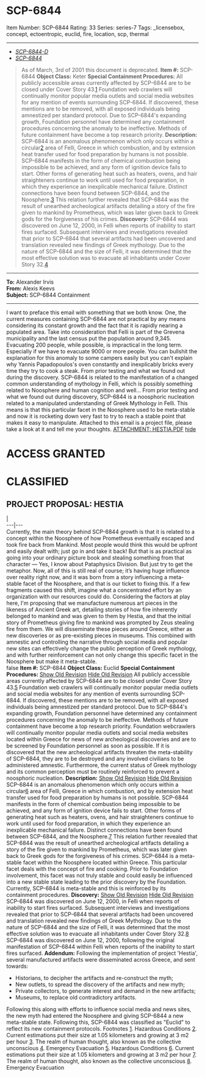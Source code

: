 # SCP-6844
Item Number: SCP-6844
Rating: 33
Series: series-7
Tags: _licensebox, concept, ectoentropic, euclid, fire, location, scp, thermal

---

  

  * [_SCP-6844-D_](javascript:;)
  * [_SCP-6844_](javascript:;)

> As of March, 3rd of 2001 this document is deprecated.
**Item #:** SCP-6844
**Object Class:** Keter
**Special Containment Procedures:** All publicly accessible areas currently affected by SCP-6844 are to be closed under Cover Story 43.[1](javascript:;) Foundation web crawlers will continually monitor popular media outlets and social media websites for any mention of events surrounding SCP-6844. If discovered, these mentions are to be removed, with all exposed individuals being amnestized per standard protocol.
Due to SCP-6844's expanding growth, Foundation personnel have determined any containment procedures concerning the anomaly to be ineffective. Methods of future containment have become a top research priority.
**Description:** SCP-6844 is an anomalous phenomenon which only occurs within a circular[2](javascript:;) area of Felli, Greece in which combustion, and by extension heat transfer used for food preparation by humans is not possible. SCP-6844 manifests in the form of chemical combustion being impossible to be achieved, and any form of ignition device fails to start. Other forms of generating heat such as heaters, ovens, and hair straighteners continue to work until used for food preparation, in which they experience an inexplicable mechanical failure.
Distinct connections have been found between SCP-6844, and the Noosphere.[3](javascript:;) This relation further revealed that SCP-6844 was the result of unearthed archeological artifacts detailing a story of the fire given to mankind by Prometheus, which was later given back to Greek gods for the forgiveness of his crimes.
**Discovery:** SCP-6844 was discovered on June 12, 2000, in Felli when reports of inability to start fires surfaced. Subsequent interviews and investigations revealed that prior to SCP-6844 that several artifacts had been uncovered and translation revealed new findings of Greek mythology. Due to the nature of SCP-6844 and the size of Felli, it was determined that the most effective solution was to evacuate all inhabitants under Cover Story 32.[4](javascript:;)
* * *
**To:** Alexander Irvis  
**From:** Alexis Keevs  
**Subject:** SCP-6844 Containment
* * *
I want to preface this email with something that we both know. One, the current measures containing SCP-6844 are not practical by any means considering its constant growth and the fact that it is rapidly nearing a populated area. Take into consideration that Felli is part of the Grevena municipality and the last census put the population around 9,345. Evacuating 200 people, while possible, is impractical in the long term. Especially if we have to evacuate 9000 or more people. You can bullshit the explanation for this anomaly to some campers easily but you can't explain why Yannis Papadopoulos's oven constantly and inexplicably bricks every time they try to cook a steak.
From prior testing and what we found out during the discovery. SCP-6844 is related to the manifestation of a changed common understanding of mythology in Felli, which is possibly something related to Noosphere and human cognition and well…
From prior testing and what we found out during discovery, SCP-6844 is a noosphoric nucleation related to a manipulated understanding of Greek Mythology in Felli. This means is that this particular facet in the Noosphere used to be meta-stable and now it is rocketing down very fast to try to reach a stable point that makes it easy to manipulate.
Attached to this email is a project file, please take a look at it and tell me your thoughts.
[ATTACHMENT: HESTIA.PDF](javascript:;)
[hide](javascript:;)
# ACCESS GRANTED
# CLASSIFIED
## PROJECT PROPOSAL: HESTIA
|   
---|---  
Currently, the main theory behind SCP-6844 growth is that it is related to a concept within the Noosphere of how Prometheus eventually escaped and took fire back from Mankind. Most people would think this would be upfront and easily dealt with; just go in and take it back! But that is as practical as going into your ordinary picture book and stealing something from that character — Yes, I know about Pataphysics Division. But just try to get the metaphor.
Now, all of this is still real of course; it’s having huge influence over reality right now, and it was born from a story influencing a meta-stable facet of the Noosphere, and that is our ticket to fixing this. If a few fragments caused this shift, imagine what a concentrated effort by an organization with our resources could do.
Considering the factors at play here, I'm proposing that we manufacture numerous art pieces in the likeness of Ancient Greek art, detailing stories of how fire inherently belonged to mankind and was given to them by Hestia, and that the initial story of Prometheus giving fire to mankind was prompted by Zeus stealing fire from them.
We will disseminate these pieces around Greece, either as new discoveries or as pre-existing pieces in museums. This combined with amnestic and controlling the narrative through social media and popular new sites can effectively change the public perception of Greek mythology, and with further reinforcement can not only change this specific facet in the Noosphere but make it meta-stable.  
false
**Item #:** SCP-6844
**Object Class:** Euclid
**Special Containment Procedures:**
[Show Old Revision](javascript:;)
[Hide Old Revision](javascript:;)
All publicly accessible areas currently affected by SCP-6844 are to be closed under Cover Story 43.[5](javascript:;) Foundation web crawlers will continually monitor popular media outlets and social media websites for any mention of events surrounding SCP-6844. If discovered, these mentions are to be removed, with all exposed individuals being amnestized per standard protocol.
Due to SCP-6844's expanding growth, Foundation personnel have determined any containment procedures concerning the anomaly to be ineffective. Methods of future containment have become a top research priority.
Foundation webcrawlers will continually monitor popular media outlets and social media websites located within Greece for news of new archeological discoveries and are to be screened by Foundation personnel as soon as possible.
If it is discovered that the new archeological artifacts threaten the meta-stability of SCP-6844, they are to be destroyed and any involved civilians to be administered amnestic.
Furthermore, the current status of Greek mythology and its common perception must be routinely reinforced to prevent a noosphoric nucleation.
**Description:**
[Show Old Revision](javascript:;)
[Hide Old Revision](javascript:;)
SCP-6844 is an anomalous phenomenon which only occurs within a circular[6](javascript:;) area of Felli, Greece in which combustion, and by extension heat transfer used for food preparation by humans is not possible. SCP-6844 manifests in the form of chemical combustion being impossible to be achieved, and any form of ignition device fails to start. Other forms of generating heat such as heaters, ovens, and hair straighteners continue to work until used for food preparation, in which they experience an inexplicable mechanical failure.
Distinct connections have been found between SCP-6844, and the Noosphere.[7](javascript:;) This relation further revealed that SCP-6844 was the result of unearthed archeological artifacts detailing a story of the fire given to mankind by Prometheus, which was later given back to Greek gods for the forgiveness of his crimes.
SCP-6844 is a meta-stable facet within the Noosphere located within Greece. This particular facet deals with the concept of fire and cooking. Prior to Foundation involvement, this facet was not truly stable and could easily be influenced into a new stable state leading to the prior discovery by the Foundation.
Currently, SCP-6844 is meta-stable and this is reinforced by its containment procedures.
**Discovery:**
[Show Old Revision](javascript:;)
[Hide Old Revision](javascript:;)
SCP-6844 was discovered on June 12, 2000, in Felli when reports of inability to start fires surfaced. Subsequent interviews and investigations revealed that prior to SCP-6844 that several artifacts had been uncovered and translation revealed new findings of Greek Mythology. Due to the nature of SCP-6844 and the size of Felli, it was determined that the most effective solution was to evacuate all inhabitants under Cover Story 32.[8](javascript:;)
SCP-6844 was discovered on June 12, 2000, following the original manifestation of SCP-6844 within Felli when reports of the inability to start fires surfaced.
**Addendum:** Following the implementation of project 'Hestia', several manufactured artifacts were disseminated across Greece, and sent towards:
  * Historians, to decipher the artifacts and re-construct the myth;
  * New outlets, to spread the discovery of the artifacts and new myth;
  * Private collectors, to generate interest and demand in the new artifacts;
  * Museums, to replace old contradictory artifacts.

Following this along with efforts to influence social media and news sites, the new myth had entered the Noosphere and giving SCP-6844 a new meta-stable state. Following this, SCP-6844 was classified as "Euclid" to reflect its new containment protocols.
Footnotes
[1](javascript:;). Hazardous Conditions
[2](javascript:;). Current estimations put their size at 1.05 kilometers and growing at 3 m2 per hour
[3](javascript:;). The realm of human thought, also known as the collective unconscious
[4](javascript:;). Emergency Evacuation
[5](javascript:;). Hazardous Conditions
[6](javascript:;). Current estimations put their size at 1.05 kilometers and growing at 3 m2 per hour
[7](javascript:;). The realm of human thought, also known as the collective unconscious
[8](javascript:;). Emergency Evacuation
